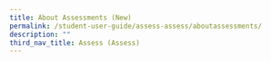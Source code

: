 ```yaml
---
title: About Assessments (New)
permalink: /student-user-guide/assess-assess/aboutassessments/
description: ""
third_nav_title: Assess (Assess)
---
```

